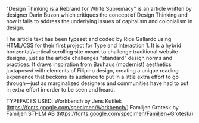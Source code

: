 "Design Thinking is a Rebrand for White Supremacy" is an article written by designer Darin Buzon which critiques the concept of Design Thinking and how it fails to address the underlying issues of capitalism and colonialism in design. 

The article text has been typeset and coded by Rice Gallardo using HTML/CSS for their first project for Type and Interaction 1. It is a hybrid horizontal/vertical scrolling site meant to challenge traditional website designs, just as the article challenges "standard" design norms and practices. It draws inspiration from Bauhaus (modernist) aesthetics juxtaposed with elements of Filipino design, creating a unique reading experience that beckons its audience to put in a little extra effort to go through—just as marginalized designers and communities have had to put in extra effort in order to be seen and heard.

TYPEFACES USED: 
Workbench by Jens Kutílek (https://fonts.google.com/specimen/Workbench/)
Familjen Grotesk by Familjen STHLM AB (https://fonts.google.com/specimen/Familjen+Grotesk/)